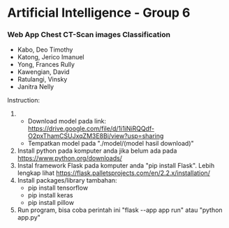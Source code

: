 # Artificial Intelligence - Group 6

### Web App Chest CT-Scan images Classification

- Kabo, Deo Timothy
- Katong, Jerico Imanuel
- Yong, Frances Rully
- Kawengian, David
- Ratulangi, Vinsky
- Janitra Nelly

Instruction:

1. - Download model pada link: https://drive.google.com/file/d/1i1iNiRQQdf-O2pxThamCSUJxqZM3E8Bi/view?usp=sharing
   - Tempatkan model pada "./model/(model hasil download)"
2. Install python pada komputer anda jika belum ada pada https://www.python.org/downloads/
3. Instal framework Flask pada komputer anda "pip install Flask". Lebih lengkap lihat https://flask.palletsprojects.com/en/2.2.x/installation/
4. Install packages/library tambahan:
   - pip install tensorflow
   - pip install keras
   - pip install pillow
5. Run program, bisa coba perintah ini "flask --app app run" atau "python app.py"

